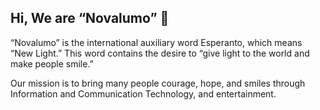## Hi, We are “Novalumo” 👋

“Novalumo” is the international auxiliary word Esperanto, which means “New Light.” This word contains the desire to “give light to the world and make people smile.”

Our mission is to bring many people courage, hope, and smiles through Information and Communication Technology, and entertainment.
